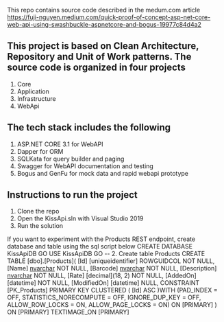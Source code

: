 This repo contains source code described in the medum.com article https://fuji-nguyen.medium.com/quick-proof-of-concept-asp-net-core-web-api-using-swashbuckle-aspnetcore-and-bogus-19977c84d4a2

## This project is based on Clean Architecture, Repository and Unit of Work patterns. The source code is organized in four projects

1. Core
2. Application
3. Infrastructure
4. WebApi


## The tech stack includes the following

1. ASP.NET CORE 3.1 for WebAPI
2. Dapper for ORM
3. SQLKata for query builder and paging
4. Swagger for WebAPI documentation and testing
5. Bogus and GenFu for mock data and rapid webapi prototype

## Instructions to run the project

1. Clone the repo
2. Open the KissApi.sln with Visual Studio 2019
3. Run the solution


If you want to experiment with the Products REST endpoint, create database and table using the sql script below
CREATE DATABASE KissApiDB
GO
USE KissApiDB
GO
-- 2. Create table Products 
CREATE TABLE [dbo].[Products](
	[Id] [uniqueidentifier] ROWGUIDCOL NOT NULL,
	[Name] [nvarchar](50) NOT NULL,
	[Barcode] [nvarchar](50) NOT NULL,
	[Description] [nvarchar](max) NOT NULL,
	[Rate] [decimal](18, 2) NOT NULL,
	[AddedOn] [datetime] NOT NULL,
	[ModifiedOn] [datetime] NULL,
 CONSTRAINT [PK_Products] PRIMARY KEY CLUSTERED 
(
	[Id] ASC
)WITH (PAD_INDEX = OFF, STATISTICS_NORECOMPUTE = OFF, IGNORE_DUP_KEY = OFF, ALLOW_ROW_LOCKS = ON, ALLOW_PAGE_LOCKS = ON) ON [PRIMARY]
) ON [PRIMARY] TEXTIMAGE_ON [PRIMARY]